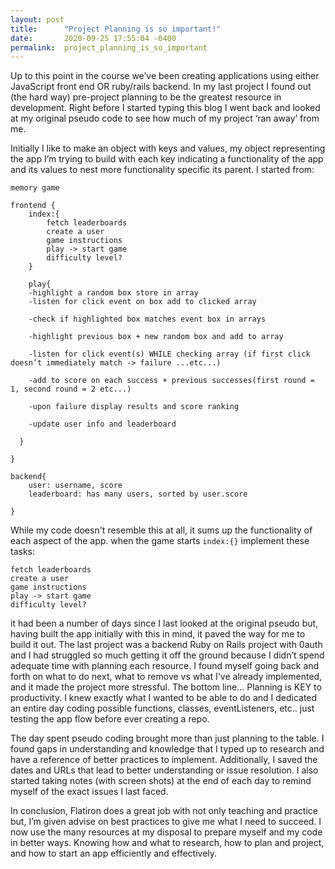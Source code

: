 ```yaml
---
layout: post
title:      "Project Planning is so important!"
date:       2020-09-25 17:55:04 -0400
permalink:  project_planning_is_so_important
---
```


Up to this point in the course we’ve been creating applications using either JavaScript front end OR ruby/rails backend. In my last project I found out (the hard way) pre-project planning to be the greatest resource in development. Right before I started typing this blog I went back and looked at my original pseudo code to see how much of my project ‘ran away’ from me. 

Initially I like to make an object with keys and values, my object representing the app I’m trying to build with each key indicating a functionality of the app and its values to nest more functionality specific its parent. I started from:

```
memory game

frontend {
	index:{
		fetch leaderboards
		create a user
		game instructions
		play -> start game
		difficulty level?
	}
	
	play{
    -highlight a random box store in array
    -listen for click event on box add to clicked array

    -check if highlighted box matches event box in arrays

    -highlight previous box + new random box and add to array

    -listen for click event(s) WHILE checking array (if first click doesn’t immediately match -> failure ...etc...)

    -add to score on each success + previous successes(first round = 1, second round = 2 etc...)

    -upon failure display results and score ranking

    -update user info and leaderboard

  }

}

backend{
	user: username, score
	leaderboard: has many users, sorted by user.score

}
```

While my code doesn't resemble this at all, it sums up the functionality of each aspect of the app. when the game starts `index:{}` implement these tasks:

```
fetch leaderboards
create a user
game instructions
play -> start game
difficulty level?
```

it had been a number of days since I last looked at the original pseudo but, having built the app initially with this in mind, it paved the way for me to build it out. The last project was a backend Ruby on Rails project with 0auth and I had struggled so much getting it off the ground because I didn’t spend adequate time with planning each resource. I found myself going back and forth on what to do next, what to remove vs what I've already implemented, and it made the project more stressful. The bottom line... Planning is KEY to productivity. I knew exactly what I wanted to be able to do and I dedicated an entire day coding possible functions, classes, eventListeners, etc.. just testing the app flow before ever creating a repo.

The day spent pseudo coding brought more than just planning to the table. I found gaps in understanding and knowledge that I typed up to research and have a reference of better practices to implement. Additionally, I saved the dates and URLs that lead to better understanding or issue resolution. I also started taking notes (with screen shots) at the end of each day to remind myself of the exact issues I last faced.

In conclusion, Flatiron does a great job with not only teaching and practice but, I’m given advise on best practices to give me what I need to succeed. I now use the many resources at my disposal to prepare myself and my code in better ways. Knowing how and what to research, how to plan and project, and how to start an app efficiently and effectively. 
